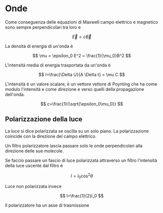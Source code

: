 # Onde
Come conseguenza delle equazioni di Maxwell campo elettrico e magnetico sono sempre perpendicolari tra loro e

$$
\vec{E}=c\vec{B}
$$

La densità di energia di un'onda è

$$
\mu = \epsilon_0 E^2 = \frac{1}{\mu_0}B^2
$$

L'intensità media di energia trasportata da un'onda è

$$
I=\frac{\Delta U}{A \Delta t} = \mu C
$$

L'intensità è un valore scalare, è un vettore vettore di Poynting che ha come modulo l'intensità e come direzione e verso quelli della propagazione dell'onda.

$$
c=\frac{1}{\sqrt{\epsilon_0\mu_0}}
$$

## Polarizzazione della luce
La luce si dice polarizzata se oscilla su un solo piano. La polarizzazione coincide con la direzione del campo elettrico.

Un filtro polarizzatore lascia passare solo le onde perpendicolari alla direzione delle sue molecole.

Se faccio passare un fascio di luce polarizzata attraverso un filtro l'intensità della luce uscente dal filtro è

$$
I=I_0\cos^2{\theta}
$$

Luce non polarizzata invece 

$$
I=\frac{1}{2}I_0
$$

Il polarizzatore ha un asse di trasmissione